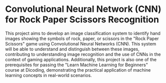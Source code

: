 # Convolutional Neural Network (CNN) for Rock Paper Scissors Recognition

This project aims to develop an image classification system to identify hand images showing the symbols of rock, paper, or scissors in the "Rock Paper Scissors" game using Convolutional Neural Networks (CNN). This system will be able to understand and distinguish between these images, contributing to understanding image recognition and the use of CNNs in the context of gaming applications. Additionally, this project is also one of the prerequisites for passing the "Learn Machine Learning for Beginners" course at Dicoding, demonstrating the practical application of machine learning concepts in real-world scenarios.


